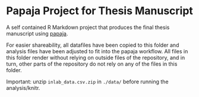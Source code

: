 # Papaja Project for Thesis Manuscript

A self contained R Markdown project that produces the final thesis manuscript using [papaja](https://frederikaust.com/papaja_man).

For easier shareability, all datafiles have been copied to this folder and analysis files have been adjusted to fit into the papaja workflow.
All files in this folder render without relying on outside files of the repository, and in turn, other parts of the repository do not rely on any of the files in this folder.

Important: unzip `inlab_data.csv.zip` in `./data/` before running the analysis/knitr.